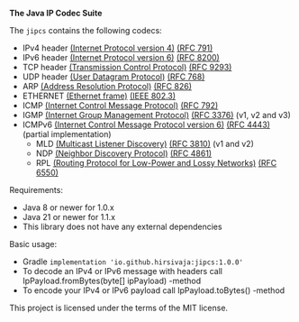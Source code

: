 **The Java IP Codec Suite**

The `jipcs` contains the following codecs:
* IPv4 header [(Internet Protocol version 4)](https://en.wikipedia.org/wiki/Internet_Protocol_version_4) [(RFC 791)](https://datatracker.ietf.org/doc/html/rfc791#page-11)
* IPv6 header [(Internet Protocol version 6)](https://en.wikipedia.org/wiki/Internet_Protocol_version_6) [(RFC 8200)](https://datatracker.ietf.org/doc/html/rfc8200#page-6)
* TCP header [(Transmission Control Protocol)](https://en.wikipedia.org/wiki/Transmission_Control_Protocol) [(RFC 9293)](https://datatracker.ietf.org/doc/html/rfc9293#name-header-format)
* UDP header [(User Datagram Protocol)](https://en.wikipedia.org/wiki/User_Datagram_Protocol) [(RFC 768)](https://datatracker.ietf.org/doc/html/rfc768)
* ARP [(Address Resolution Protocol)](https://en.wikipedia.org/wiki/Address_Resolution_Protocol) [(RFC 826)](https://datatracker.ietf.org/doc/html/rfc826)
* ETHERNET [(Ethernet frame)](https://en.wikipedia.org/wiki/Ethernet_frame) [(IEEE 802.3)](https://ieeexplore.ieee.org/document/9844436)
* ICMP [(Internet Control Message Protocol)](https://en.wikipedia.org/wiki/Internet_Control_Message_Protocol) [(RFC 792)](https://datatracker.ietf.org/doc/html/rfc792)
* IGMP [(Internet Group Management Protocol)](https://en.wikipedia.org/wiki/Internet_Group_Management_Protocol) [(RFC 3376)](https://datatracker.ietf.org/doc/html/rfc3376) (v1, v2 and v3)
* ICMPv6 [(Internet Control Message Protocol version 6)](https://en.wikipedia.org/wiki/ICMPv6) [(RFC 4443)](https://datatracker.ietf.org/doc/html/rfc4443) (partial implementation)
  * MLD [(Multicast Listener Discovery)](https://en.wikipedia.org/wiki/Multicast_Listener_Discovery) [(RFC 3810)](https://datatracker.ietf.org/doc/html/rfc3810) (v1 and v2)
  * NDP [(Neighbor Discovery Protocol)](https://en.wikipedia.org/wiki/Neighbor_Discovery_Protocol) [(RFC 4861)](https://datatracker.ietf.org/doc/html/rfc4861)
  * RPL [(Routing Protocol for Low-Power and Lossy Networks)](https://en.wikipedia.org/wiki/IPv6_Routing_Protocol_for_Low-Power_and_Lossy_Networks) [(RFC 6550)](https://datatracker.ietf.org/doc/html/rfc6550)

Requirements:
* Java 8 or newer for 1.0.x
* Java 21 or newer for 1.1.x
* This library does not have any external dependencies

Basic usage:
* Gradle `implementation 'io.github.hirsivaja:jipcs:1.0.0'`
* To decode an IPv4 or IPv6 message with headers call IpPayload.fromBytes(byte[] ipPayload) -method
* To encode your IPv4 or IPv6 payload call IpPayload.toBytes() -method

This project is licensed under the terms of the MIT license.

